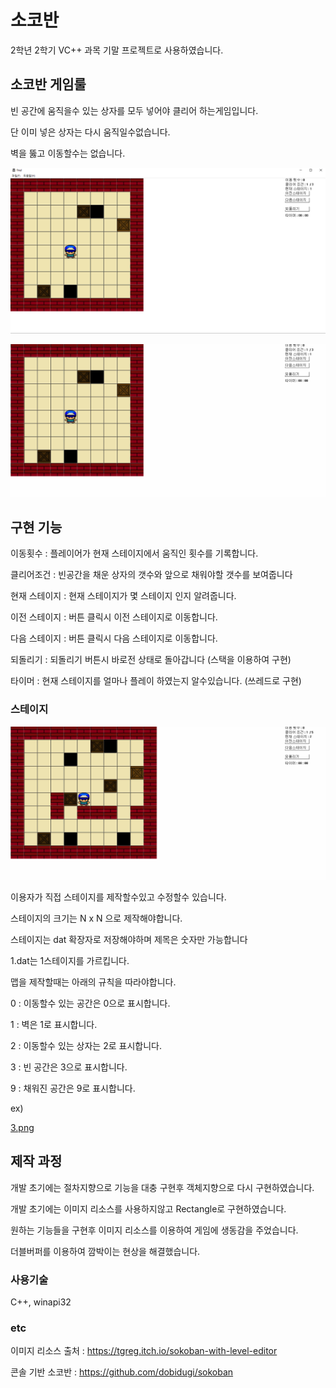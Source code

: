 # 소코반
2학년 2학기 VC++ 과목 기말 프로젝트로 사용하였습니다.

## 소코반 게임룰

빈 공간에 움직을수 있는 상자를 모두 넣어야 클리어 하는게임입니다.

단 이미 넣은 상자는 다시 움직일수없습니다.

벽을 뚫고 이동할수는 없습니다.

![1.png](./gitimg/1.png)

![2.gif](./gitimg/2.gif)



## 구현 기능

이동횟수 : 플레이어가 현재 스테이지에서 움직인 횟수를 기록합니다.

클리어조건 : 빈공간을 채운 상자의 갯수와 앞으로 채워야할 갯수를 보여줍니다

현재 스테이지 : 현재 스테이지가 몇 스테이지 인지 알려줍니다.

이전 스테이지 : 버튼 클릭시 이전 스테이지로 이동합니다.

다음 스테이지 : 버튼 클릭시 다음 스테이지로 이동합니다.

되돌리기 : 되돌리기 버튼시 바로전 상태로 돌아갑니다 (스택을 이용하여 구현)

타이머 : 현재  스테이지를 얼마나 플레이 하였는지 알수있습니다. (쓰레드로 구현)




### 스테이지

![4.gif](./gitimg/4.gif)


이용자가 직접 스테이지를 제작할수있고 수정할수 있습니다.

스테이지의 크기는 N x N 으로 제작해야합니다.

스테이지는 dat 확장자로 저장해야하며 제목은 숫자만 가능합니다

1.dat는 1스테이지를 가르킵니다.


맵을 제작할때는 아래의 규칙을 따라야합니다.

0 : 이동할수 있는 공간은 0으로 표시합니다.

1 : 벽은 1로 표시합니다.

2 : 이동할수 있는 상자는 2로 표시합니다.

3 : 빈 공간은 3으로 표시합니다.

9 : 채워진 공간은 9로 표시합니다.

ex)

[3.png](./gitimg/3.png)

## 제작 과정

개발 초기에는 절차지향으로 기능을 대충 구현후 객체지향으로 다시 구현하였습니다.

개발 초기에는 이미지 리소스를 사용하지않고 Rectangle로 구현하였습니다.

원하는 기능들을 구현후 이미지 리소스를 이용하여 게임에 생동감을 주었습니다.

더블버퍼를 이용하여 깜박이는 현상을 해결했습니다.



###  사용기술
C++, winapi32


### etc

이미지 리소스 출처 : https://tgreg.itch.io/sokoban-with-level-editor

콘솔 기반 소코반 : https://github.com/dobidugi/sokoban
